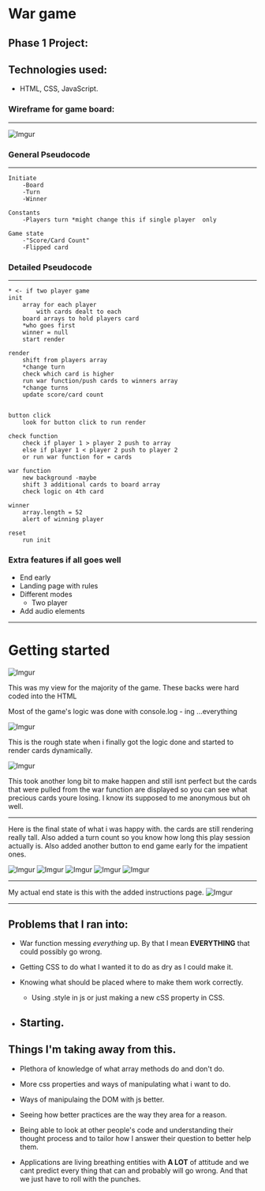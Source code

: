 # War game 
## Phase 1 Project:

## Technologies used:
- HTML, CSS, JavaScript.

### Wireframe for game board:
---
![Imgur](https://i.imgur.com/CqdZTPl.png)

### General Pseudocode 
---
    Initiate
        -Board
        -Turn
        -Winner

    Constants
        -Players turn *might change this if single player  only

    Game state
        -"Score/Card Count"
        -Flipped card


### Detailed Pseudocode
---
    * <- if two player game
    init
        array for each player 
            with cards dealt to each
        board arrays to hold players card
        *who goes first
        winner = null
        start render

    render
        shift from players array
        *change turn
        check which card is higher 
        run war function/push cards to winners array
        *change turns 
        update score/card count
        

    button click
        look for button click to run render

    check function
        check if player 1 > player 2 push to array
        else if player 1 < player 2 push to player 2
        or run war function for = cards

    war function 
        new background -maybe
        shift 3 additional cards to board array
        check logic on 4th card
    
    winner
        array.length = 52
        alert of winning player

    reset 
        run init

### Extra features if all goes well
* End early 
* Landing page with rules
* Different modes 
    * Two player
* Add audio elements
---

# Getting started

![Imgur](https://i.imgur.com/76lMS8B.png)

This was my view for the majority of the game. These backs were hard coded into the HTML

Most of the game's logic was done with console.log - ing ...everything

![Imgur](https://i.imgur.com/4FRkJNZ.png)

This is the rough state when i finally got the logic done and started to render cards dynamically.

![Imgur](https://i.imgur.com/tGX0N1z.png)

This took another long bit to make happen and still isnt perfect but the cards that were pulled from the war function are displayed so you can see what precious cards youre losing. I know its supposed to me anonymous but oh well.

---


Here is the final state of what i was happy with.  the cards are still rendering really tall. Also added a turn count so you know how long this play session actually is. Also added another button to end game early for the impatient ones.

![Imgur](https://i.imgur.com/rIwJ2Ms.png)
![Imgur](https://i.imgur.com/YPfDbRI.png)
![Imgur](https://i.imgur.com/xg06Rkb.png)
![Imgur](https://i.imgur.com/5AyJ0py.png)
![Imgur](https://i.imgur.com/VoodlbT.png)

---

My actual end state is this with the added instructions page. 
![Imgur](https://i.imgur.com/ATXK3MK.png)

---

## Problems that I ran into:

* War function messing *everything* up. By that I mean **EVERYTHING** that could possibly go wrong.

* Getting CSS to do what I wanted it to do as dry as I could make it. 

* Knowing what should be placed where to make them work correctly. 
    * Using .style in js or just making a new cSS property in CSS.

* ## **Starting.** 


## Things I'm taking away from this.

* Plethora of knowledge of what array methods do and don't do.

* More css properties and ways of manipulating what i want to do.

* Ways of manipulaing the DOM with js better.

* Seeing how better practices are the way they area for a reason.

* Being able to look at other people's code and understanding their thought process and to tailor how I answer their question to better help them.

* Applications are living breathing entities with **A LOT** of attitude and we cant predict every thing that can and probably will go wrong. And that we just have to roll with the punches.